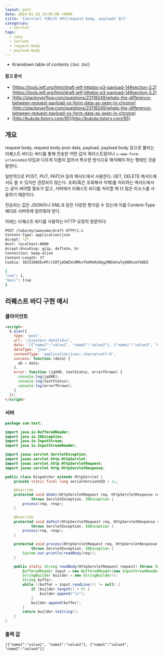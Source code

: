 ```yaml
---
layout: post
date: 2014-01-28 14:05:00 +0900
title: '[Servlet] 리퀘스트 바디(request body, payload) 읽기'
categories:
  - servlet
tags:
  - java
  - serlvet
  - request-body
  - payload-body
---
```


* Kramdown table of contents
{:toc .toc}

#### 참고 문서

- [https://tools.ietf.org/html/draft-ietf-httpbis-p3-payload-14#section-3.2](https://tools.ietf.org/html/draft-ietf-httpbis-p3-payload-14#section-3.2)
- [http://stackoverflow.com/questions/23118249/whats-the-difference-between-request-payload-vs-form-data-as-seen-in-chrome](http://stackoverflow.com/questions/23118249/whats-the-difference-between-request-payload-vs-form-data-as-seen-in-chrome)
- [http://kukuta.tistory.com/95](http://kukuta.tistory.com/95)


## 개요

request body, request body post data, payload, payload body 등으로 불리는 리퀘스트 바디는 바디를 통해 전송한 어떤 값이 쿼리스트링이나 `x-www-form-urlencoded` 타입과 다르게 이름이 없어서 특수한 방식으로 해석해야 하는 형태인 것을 말한다.

일반적으로 POST, PUT, PATCH 등의 메서드에서 사용한다. GET, DELETE 메서드에서도 쓸 수 있지만 권장되지 않는다. 조회(혹은 조회해서 삭제)를 처리하는 메서드에서는 굳이 써야할 필요가 없고, 서버에서 리퀘스트 바디를 처리할 때 더 많은 리소스를 사용하기 때문이다.

전송되는 값은 JSON이나 XML과 같은 다양한 형식일 수 있는데 이를 Content-Type 헤더로 서버측에 알려줘야 한다.

아래는 리퀘스트 바디를 사용하는 HTTP 요청의 원문이다:

```bash
POST /take/my/awesome/draft HTTP/1.1
Content-Type: application/json
Accept: */*
Host: localhost:8080
Accept-Encoding: gzip, deflate, br
Connection: keep-alive
Content-Length: 37
Cookie: SESSIONID=MTctZOTjA5NZVLMMkxTkUMxMi0Gg2MDhAtwTyD0DkzmTOODZ
 
{
"num": 1,
"bool": true
}
```


## 리퀘스트 바디 구현 예시

### 클라이언트

```html
<script>
  $.ajax({
    type: 'post',
    url: '/ajaxtest.data?id=1',
    data: '[{"name1":"value1", "name2":"value2"}, {"name1":"value3", "name2":"value4"}]',
    dataType: 'json',
    contentType: 'application/json; charset=utf-8',
    success: function (data) {
      ob = data;
    },
    error: function (jqXHR, textStatus, errorThrown) {
      console.log(jqXHR);
      console.log(textStatus);
      console.log(errorThrown);
    }
  });
</script>
```

### 서버

```java
package com.test;

import java.io.BufferedReader;
import java.io.IOException;
import java.io.InputStream;
import java.io.InputStreamReader;

import javax.servlet.ServletException;
import javax.servlet.http.HttpServlet;
import javax.servlet.http.HttpServletRequest;
import javax.servlet.http.HttpServletResponse;

public class Dispatcher extends HttpServlet {
    private static final long serialVersionUID = 1L;

    @Override
    protected void doGet(HttpServletRequest req, HttpServletResponse resp)
            throws ServletException, IOException {
        process(req, resp);
    }

    @Override
    protected void doPost(HttpServletRequest req, HttpServletResponse resp)
            throws ServletException, IOException {
        process(req, resp);
    }

    protected void process(HttpServletRequest req, HttpServletResponse resp)
            throws ServletException, IOException {
        System.out.println(readBody(req));
    }

    public static String readBody(HttpServletRequest request) throws IOException {
        BufferedReader input = new BufferedReader(new InputStreamReader(request.getInputStream()));
        StringBuilder builder = new StringBuilder();
        String buffer;
        while ((buffer = input.readLine()) != null) {
            if (builder.length() > 0) {
                builder.append("\n");
            }
            builder.append(buffer);
        }
        return builder.toString();
    }
}
```

### 출력 값

```
[{"name1":"value1", "name2":"value2"}, {"name1":"value3", "name2":"value4"}]
```
